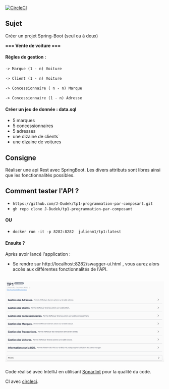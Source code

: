 [![CircleCI](https://circleci.com/gh/J-Dudek/tp1-programmation-par-composant.svg?style=shield)](https://circleci.com/gh/J-Dudek/tp1-programmation-par-composant)
## Sujet
Créer un projet Spring-Boot (seul ou à deux)

**=== Vente de voiture ===**

#### Règles de gestion :

`-> Marque (1 - n) Voiture`

`-> Client (1 - n) Voiture`

`-> Concessionnaire ( n - n) Marque`

`-> Concessionnaire (1 - n) Adresse`

#### Créer un jeu de donnée : data.sql
- 5 marques
- 5 concessionnaires
- 5 adresses
- une dizaine de clients`
- une dizaine de voitures

## Consigne
Réaliser une api Rest avec SpringBoot.
Les divers attributs sont libres ainsi que les fonctionnalités possibles.

## Comment tester l'API ?
- `https://github.com/J-Dudek/tp1-programmation-par-composant.git`
- `gh repo clone J-Dudek/tp1-programmation-par-composant`
#### OU
- `docker run -it -p 8282:8282  julienm1/tp1:latest`
#### Ensuite ?
Après avoir lancé l'application :
- Se rendre sur http://localhost:8282/swagger-ui.html , vous aurez alors accès aux différentes fonctionnalités de l'API.

![alt Swagger](https://github.com/J-Dudek/tp1-programmation-par-composant/blob/main/src/main/resources/Swagger-ui.png "Swagger")
------------

Code réalisé avec IntelliJ en utilisant [Sonarlint](https://www.sonarlint.org/ "Sonarlint") pour la qualité du code.

CI avec  [circleci](https://circleci.com/ "circleci").
